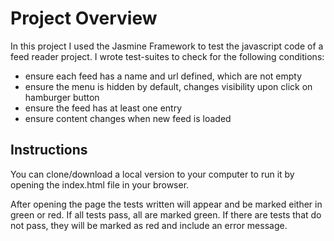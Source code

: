 # Project Overview

In this project I used the Jasmine Framework to test the javascript code of a feed reader project. I wrote test-suites to check for the following conditions:

* ensure each feed has a name and url defined, which are not empty
* ensure the menu is hidden by default, changes visibility upon click on hamburger button
* ensure the feed has at least one entry
* ensure content changes when new feed is loaded


## Instructions

You can clone/download a local version to your computer to run it by opening the index.html file in your browser.

After opening the page the tests written will appear and be marked either in green or red. If all tests pass, all are marked green. If there are tests that do not pass, they will be marked as red and include an error message. 
